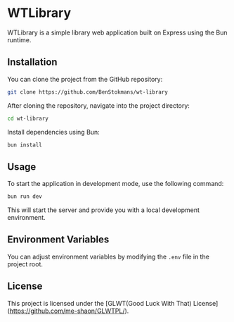 # WTLibrary

WTLibrary is a simple library web application built on Express using the Bun runtime.

## Installation

You can clone the project from the GitHub repository:

```bash
git clone https://github.com/BenStokmans/wt-library
```

After cloning the repository, navigate into the project directory:

```bash
cd wt-library
```

Install dependencies using Bun:

```bash
bun install
```

## Usage

To start the application in development mode, use the following command:

```bash
bun run dev
```

This will start the server and provide you with a local development environment.

## Environment Variables

You can adjust environment variables by modifying the `.env` file in the project root.

## License

This project is licensed under the \[GLWT(Good Luck With That) License\](https://github.com/me-shaon/GLWTPL/).
